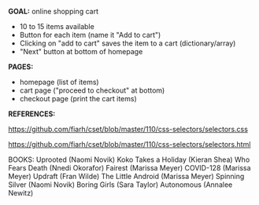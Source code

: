 **GOAL:** online shopping cart

- 10 to 15 items available
- Button for each item (name it "Add to cart")
- Clicking on "add to cart" saves the item to a cart (dictionary/array)
- "Next" button at bottom of homepage

**PAGES:**
- homepage (list of items)
- cart page ("proceed to checkout" at bottom)
- checkout page (print the cart items)


**REFERENCES:**

https://github.com/fiarh/cset/blob/master/110/css-selectors/selectors.css

https://github.com/fiarh/cset/blob/master/110/css-selectors/selectors.html


BOOKS:
Uprooted (Naomi Novik)
Koko Takes a Holiday (Kieran Shea)
Who Fears Death (Nnedi Okorafor)
Fairest (Marissa Meyer)
COVID-128 (Marissa Meyer)
Updraft (Fran Wilde)
The Little Android (Marissa Meyer)
Spinning Silver (Naomi Novik)
Boring Girls (Sara Taylor)
Autonomous (Annalee Newitz)